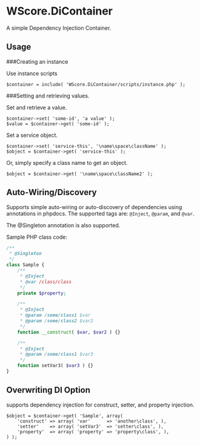 WScore.DiContainer
==================

A simple Dependency Injection Container. 


Usage
-----

###Creating an instance

Use instance scripts

    $container = include( 'WScore.DiContainer/scripts/instance.php' );


###Setting and retrieving values.

Set and retrieve a value.

    $container->set( 'some-id', 'a value' );
    $value = $container->get( 'some-id' );

Set a service object.

    $container->set( 'service-this', '\name\space\className' );
    $object = $container->get( 'service-this' );

Or, simply specify a class name to get an object.

    $object = $container->get( '\name\space\className2' );


Auto-Wiring/Discovery
---------------------

Supports simple auto-wiring or auto-discovery of dependencies using annotations in phpdocs.
The supported tags are: `@Inject`, `@param`, and `@var`.

The @Singleton annotation is also supported.

Sample PHP class code:

```php
/**
 * @Singleton
 */
class Sample {
    /**
     * @Inject
     * @var /class/class
     */
    private $property;

    /**
     * @Inject
     * @param /some/class1 $var
     * @param /some/class2 $var2
     */
    function __construct( $var, $var2 ) {}

    /**
     * @Inject
     * @param /some/class1 $var3
     */
    function setVar3( $var3 ) {}
}
```


Overwriting DI Option
---------------------

supports dependency injection for construct, setter, and property injection. 

    $object = $container->get( 'Sample', array(
        'construct' => array( 'var'      => 'another\class', ),
        'setter'    => array( 'setVar3'  => 'setter\class', ),
        'property'  => array( 'property' => 'property\class', ),
    ) );




